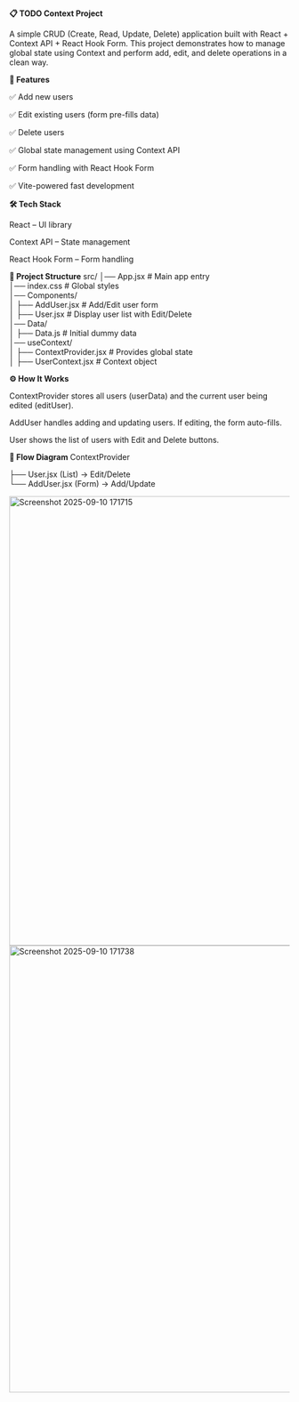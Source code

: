 **📋 TODO Context Project**

A simple CRUD (Create, Read, Update, Delete) application built with React + Context API + React Hook Form.
This project demonstrates how to manage global state using Context and perform add, edit, and delete operations in a clean way.


**🚀 Features**

✅ Add new users

✅ Edit existing users (form pre-fills data)

✅ Delete users

✅ Global state management using Context API

✅ Form handling with React Hook Form

✅ Vite-powered fast development



**🛠️ Tech Stack**

React – UI library

Context API – State management

React Hook Form – Form handling



**📂 Project Structure**
src/
│── App.jsx                # Main app entry  
│── index.css               # Global styles  
│── Components/  
│   ├── AddUser.jsx         # Add/Edit user form  
│   ├── User.jsx            # Display user list with Edit/Delete  
│── Data/  
│   ├── Data.js             # Initial dummy data  
│── useContext/  
│   ├── ContextProvider.jsx # Provides global state  
│   ├── UserContext.jsx     # Context object  




**⚙️ How It Works**

ContextProvider stores all users (userData) and the current user being edited (editUser).

AddUser handles adding and updating users. If editing, the form auto-fills.

User shows the list of users with Edit and Delete buttons.



**📸 Flow Diagram**
ContextProvider

   ├── User.jsx (List) → Edit/Delete  
   └── AddUser.jsx (Form) → Add/Update 

  <img width="1080" height="808" alt="Screenshot 2025-09-10 171715" src="https://github.com/user-attachments/assets/c0766d1a-2435-4665-9d56-c5deb9bd947a" />
  <img width="1912" height="804" alt="Screenshot 2025-09-10 171738" src="https://github.com/user-attachments/assets/1397abae-3e8c-448b-bb42-632a07839ce5" />





